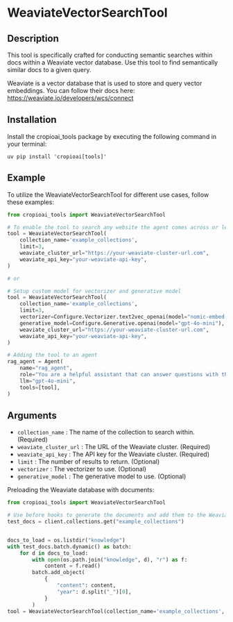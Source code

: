 # WeaviateVectorSearchTool

## Description
This tool is specifically crafted for conducting semantic searches within docs within a Weaviate vector database. Use this tool to find semantically similar docs to a given query.

Weaviate is a vector database that is used to store and query vector embeddings. You can follow their docs here: https://weaviate.io/developers/wcs/connect

## Installation
Install the cropioai_tools package by executing the following command in your terminal:

```shell
uv pip install 'cropioai[tools]'
```

## Example
To utilize the WeaviateVectorSearchTool for different use cases, follow these examples:

```python
from cropioai_tools import WeaviateVectorSearchTool

# To enable the tool to search any website the agent comes across or learns about during its operation
tool = WeaviateVectorSearchTool(
    collection_name='example_collections',
    limit=3,
    weaviate_cluster_url="https://your-weaviate-cluster-url.com",
    weaviate_api_key="your-weaviate-api-key",
)

# or 

# Setup custom model for vectorizer and generative model
tool = WeaviateVectorSearchTool(
    collection_name='example_collections',
    limit=3,
    vectorizer=Configure.Vectorizer.text2vec_openai(model="nomic-embed-text"),
    generative_model=Configure.Generative.openai(model="gpt-4o-mini"),
    weaviate_cluster_url="https://your-weaviate-cluster-url.com",
    weaviate_api_key="your-weaviate-api-key",
)

# Adding the tool to an agent
rag_agent = Agent(
    name="rag_agent",
    role="You are a helpful assistant that can answer questions with the help of the WeaviateVectorSearchTool.",
    llm="gpt-4o-mini",
    tools=[tool],
)
```

## Arguments
- `collection_name` : The name of the collection to search within. (Required)
- `weaviate_cluster_url` : The URL of the Weaviate cluster. (Required)
- `weaviate_api_key` : The API key for the Weaviate cluster. (Required)
- `limit` : The number of results to return. (Optional)
- `vectorizer` : The vectorizer to use. (Optional)
- `generative_model` : The generative model to use. (Optional)

Preloading the Weaviate database with documents:

```python
from cropioai_tools import WeaviateVectorSearchTool

# Use before hooks to generate the documents and add them to the Weaviate database. Follow the weaviate docs: https://weaviate.io/developers/wcs/connect
test_docs = client.collections.get("example_collections")


docs_to_load = os.listdir("knowledge")
with test_docs.batch.dynamic() as batch:
    for d in docs_to_load:
        with open(os.path.join("knowledge", d), "r") as f:
            content = f.read()
        batch.add_object(
            {
                "content": content,
                "year": d.split("_")[0],
            }
        )
tool = WeaviateVectorSearchTool(collection_name='example_collections', limit=3)

```

